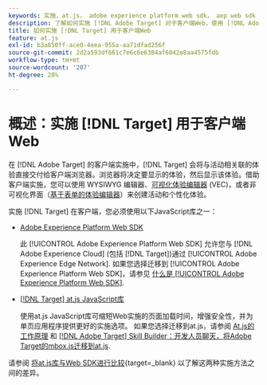 ```yaml
---
keywords: 实施，at.js， adobe experience platform web sdk， aep web sdk
description: 了解如何实施 [!DNL Adobe Target] 对于客户端Web，使用 [!DNL Adobe Experience Platform Web SDK] (AEP Web SDK)或at.js JavaScript库。
title: 如何实施 [!DNL Target] 用于客户端Web
feature: at.js
exl-id: b3a850ff-ace0-4eea-955a-aa71dfad256f
source-git-commit: 2d2a593df661c7e6c6e6384af6042e8aa4575fdb
workflow-type: tm+mt
source-wordcount: '207'
ht-degree: 28%

---
```


# 概述：实施 [!DNL Target] 用于客户端Web

在 [!DNL Adobe Target] 的客户端实施中，[!DNL Target] 会将与活动相关联的体验直接交付给客户端浏览器。浏览器将决定要显示的体验，然后显示该体验。借助客户端实施，您可以使用 WYSIWYG 编辑器、[可视化体验编辑器](https://experienceleague.adobe.com/docs/target/using/experiences/vec/visual-experience-composer.html) (VEC)，或者非可视化界面（[基于表单的体验编辑器](https://experienceleague.adobe.com/docs/target/using/experiences/form-experience-composer.html)）来创建活动和个性化体验。

实施 [!DNL Target] 在客户端，您必须使用以下JavaScript库之一：

* [Adobe Experience Platform Web SDK](/help/dev/implement/client-side/aep-web-sdk.md)

  此 [!UICONTROL Adobe Experience Platform Web SDK] 允许您与 [!DNL Adobe Experience Cloud] (包括 [!DNL Target])通过 [!UICONTROL Adobe Experience Edge Network]. 如果您选择迁移到 [!UICONTROL Adobe Experience Platform Web SDK]，请参见 [什么是 [!UICONTROL Adobe Experience Platform Web SDK]](/help/dev/implement/client-side/aep-web-sdk.md).

* [[!DNL Target] at.js JavaScript库](/help/dev/implement/client-side/atjs/how-atjs-works/overview.md)

  使用at.js JavaScript库可缩短Web实施的页面加载时间，增强安全性，并为单页应用程序提供更好的实施选项。 如果您选择迁移到at.js，请参阅 [At.js的工作原理](/help/dev/implement/client-side/atjs/how-atjs-works/overview.md) 和 [[!DNL Adobe Target] Skill Builder：开发人员聊天，将Adobe Target的mbox.js迁移到at.js](https://seminars.adobeconnect.com/ptdo6mfo6qn6/?proto=true).


请参阅 [将at.js库与Web SDK进行比较](https://experienceleague.adobe.com/en/docs/experience-platform/web-sdk/personalization/adobe-target/web-sdk-atjs-comparison){target=_blank} 以了解这两种实施方法之间的差异。